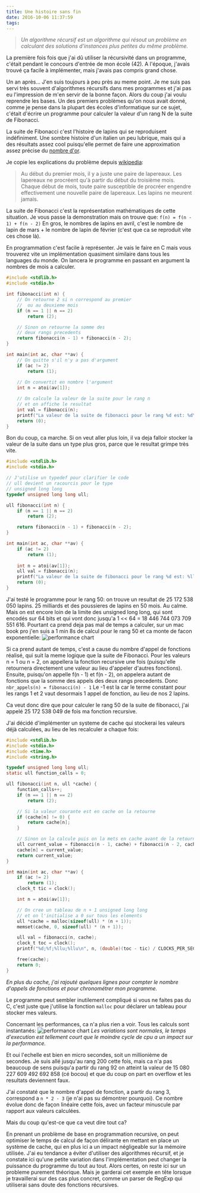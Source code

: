 ```yaml
---
title: Une histoire sans fin
date: 2016-10-06 11:37:59
tags:
---
```

>*Un algorithme récursif est un algorithme qui résout un problème en calculant des solutions d'instances plus petites du même problème.*

La première fois fois que j'ai dû utiliser la récursivité dans un programme, c'était pendant le concours d'entrée de mon école (42). A l'époque, j'avais trouvé ça facile à implémenter, mais j'avais pas compris grand chose.

Un an après... J'en suis toujours à peu près au meme point. Je me suis pas servi très souvent d'algorithmes récursifs dans mes programmes et j'ai pas eu l'impression de m'en servir de la bonne façon.
Alors du coup j'ai voulu reprendre les bases. Un des premiers problèmes qu'on nous avait donné, comme je pense dans la plupart des écoles d'informatique sur ce sujet, c'était d'écrire un programme pour calculer la valeur d'un rang N de la suite de Fibonacci.

La suite de Fibonacci c'est l'histoire de lapins qui se reproduisent indéfiniment. Une sombre histoire d'un italien un peu lubrique, mais qui a des résultats assez cool puisqu'elle permet de faire une approximation assez précise du [nombre d'or](https://fr.wikipedia.org/wiki/Nombre_d%27or).

Je copie les explications du problème depuis [wikipedia](https://fr.wikipedia.org/wiki/Suite_de_Fibonacci):
> Au début du premier mois, il y a juste une paire de lapereaux.
> Les lapereaux ne procréent qu'à partir du début du troisième mois. Chaque début de mois, toute paire susceptible de procréer engendre effectivement une nouvelle paire de lapereaux.
Les lapins ne meurent jamais.

La suite de Fibonacci c'est la représentation mathématiques de cette situation.
Je vous passe la demonstration mais on trouve que:
`f(n) = f(n - 1) + f(n - 2)`
En gros, le nombres de lapins en avril, c'est le nombre de lapin de mars + le nombre de lapin de février (c'est que ca se reproduit vite ces chose là).

En programmation c'est facile à représenter. Je vais le faire en C mais vous trouverez vite un implémentation quasiment similaire dans tous les languages du monde. On lancera le programme en passant en argument la nombres de mois a calculer.

```c
#include <stdlib.h>
#include <stdio.h>

int fibonacci(int n) {
	// On retourne 2 si n correspond au premier
	//  ou au deuxieme mois
	if (n == 1 || n == 2)
		return (2);

	// Sinon on retourne la somme des
	// deux rangs precedents 
	return fibonacci(n - 1) + fibonacci(n - 2);
}

int main(int ac, char **av) {
	// On quitte s'il n'y a pas d'argument
	if (ac != 2)
		return (1);
	
	// On convertit en nombre l'argument
	int n = atoi(av[1]);

	// On calcule la valeur de la suite pour le rang n
	// et on affiche le resultat
	int val = fibonacci(n);
	printf("La valeur de la suite de fibonacci pour le rang %d est: %d\n", n, val);
	return (0);
}
```

Bon du coup, ca marche. Si on veut aller plus loin, il va deja falloir stocker la valeur de la suite dans un type plus gros, parce que le resultat grimpe très vite.

```c
#include <stdlib.h>
#include <stdio.h>

// J'utilise un typedef pour clarifier le code
// ull devient un racourcis pour le type
// unsigned long long
typedef unsigned long long ull;

ull fibonacci(int n) {
	if (n == 1 || n == 2)
		return (2);

	return fibonacci(n - 1) + fibonacci(n - 2);
}

int main(int ac, char **av) {
	if (ac != 2)
		return (1);
	
	int n = atoi(av[1]);
	ull val = fibonacci(n);
	printf("La valeur de la suite de fibonacci pour le rang %d est: %llu\n", n, val);
	return (0);
}
```

J'ai testé le programme pour le rang 50:
on trouve un resultat de 25 172 538 050 lapins. 25 milliards et des poussieres de lapins en 50 mois. Au calme. Mais on est encore loin de la limite des unsigned long long, qui sont encodés sur 64 bits et qui vont donc jusqu'a 1 << 64 = 18 446 744 073 709 551 616.
Pourtant ca prend deja pas mal de temps a calculer, sur un mac book pro j'en suis a 1 min 8s de calcul pour le rang 50 et ca monte de facon exponentielle:
![performance chart](http://images.mrtraan.love/fibo_chart1.png)

Si ca prend autant de temps, c'est a cause du nombre d'appel de fonctions réalisé, qui suit la meme logique que la suite de Fibonacci. Pour les valeurs n = 1 ou n = 2, on appellera la fonction recursive une fois (puisqu'elle retournera directement une valeur au lieu d'appeler d'autres fonctions). Ensuite, puisqu'on appelle f(n - 1) et f(n - 2), on appelera autant de fonctions que la somme des appels des deux rangs precedents. Donc
`nbr_appels(n) = fibonacci(n) - 1`
Le -1 est la car le terme constant pour les rangs 1 et 2 vaut desormais 1 appel de fonction, au lieu de nos 2 lapins.

Ca veut donc dire que pour calculer le rang 50 de la suite de fibonacci, j'ai appelé 25 172 538 049 de fois ma fonction recursive.

J'ai décidé d'implémenter un systeme de cache qui stockerai les valeurs déjà calculées, au lieu de les recalculer a chaque fois:
```c
#include <stdlib.h>
#include <stdio.h>
#include <time.h>
#include <string.h>

typedef unsigned long long ull;
static ull function_calls = 0;

ull fibonacci(int n, ull *cache) {
	function_calls++;
	if (n == 1 || n == 2)
		return (2);

	// Si la valeur courante est en cache on la retourne
	if (cache[n] != 0) {
		return cache[n];
	}

	// Sinon on la calcule puis on la mets en cache avant de la retourner
	ull current_value = fibonacci(n - 1, cache) + fibonacci(n - 2, cache);
	cache[n] = current_value;
	return current_value;
}

int main(int ac, char **av) {
	if (ac != 2)
		return (1);
	clock_t tic = clock();

	int n = atoi(av[1]);

	// On cree un tableau de n + 1 unsigned long long
	// et on l'initialise a 0 sur tous les elements
	ull *cache = malloc(sizeof(ull) * (n + 1));
	memset(cache, 0, sizeof(ull) * (n + 1));

	ull val = fibonacci(n, cache);
	clock_t toc = clock();
	printf("%d;%f;%llu;%llu\n", n, (double)(toc - tic) / CLOCKS_PER_SEC, function_calls, val);

	free(cache);
	return 0;
}
```
*En plus du cache, j'ai rajouté quelques lignes pour compter le nombre d'appels de fonctions et pour chronométrer mon programme.*

Le programme peut sembler inutilement compliqué si vous ne faites pas du C, c'est juste que j'utilise la fonction `malloc` pour déclarer un tableau pour stocker mes valeurs.

Concernant les performances, ca n'a plus rien a voir. Tous les calculs sont instantanés:
![performance chart](http://images.mrtraan.love/fibo_chart2.png)
*Les variations sont normales, le temps d'execution est tellement court que le moindre cycle de cpu a un impact sur la performance.*

Et oui l'echelle est bien en micro secondes, soit un millionième de secondes. Je suis allé jusqu'au rang 200 cette fois, mais ca n'a pas beaucoup de sens puisqu'a partir du rang 92 on atteint la valeur de 15 080 227 609 492 692 858 (cé bocou) et que du coup on part en overflow et les resultats deviennent faux.

J'ai constaté que le nombre d'appel de fonction, a partir du rang 3, correspond a `n * 2 - 3` (je n'ai pas su démontrer pourquoi). Ce nombre évolue donc de façon linéaire cette fois, avec un facteur minuscule par rapport aux valeurs calculées.

Mais du coup qu'est-ce que ca veut dire tout ca?

En prenant un problème de base en programmation recursive, on peut optimiser le temps de calcul de façon délirante en mettant en place un système de cache, qui en plus ici a un impact négligeable sur la mémoire utilisée.
J'ai eu tendance a éviter d'utiliser des algorithmes récursif, et je constate ici qu'une petite variation dans l'implémentation peut changer la puissance du programme du tout au tout.
Alors certes, on reste ici sur un probleme purement théorique. Mais je garderai cet exemple en tête lorsque je travaillerai sur des cas plus concret, comme un parser de RegExp qui utiliserai sans doute des fonctions récursives.
